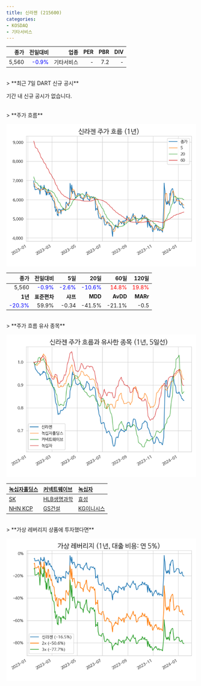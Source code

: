 ```yaml
---
title: 신라젠 (215600)
categories:
- KOSDAQ
- 기타서비스
---
```


|**종가**|**전일대비**|**업종**|**PER**|**PBR**|**DIV**|
|-------:|-----------:|-------:|------:|------:|------:|
|5,560|<span style="color: blue">-0.9%</span>|기타서비스|-|7.2|-|

<!-- more -->

<br>
> **최근 7일 DART 신규 공시<a id="dart"></a>**

기간 내 신규 공시가 없습니다.

<br>
> **주가 흐름<a id="price"></a>**

![215600](/assets/images/stock/215600.png)

|**종가**|**전일대비**|**5일**|**20일**|**60일**|**120일**|
|-------:|-----------:|------:|-------:|-------:|--------:|
| 5,560 | <span style="color: blue">-0.9%</span> | <span style="color: blue">-2.6%</span> | <span style="color: blue">-10.6%</span> | <span style="color: red">14.8%</span> | <span style="color: red">19.8%</span> |
|**1년**|**표준편차**|**샤프**|**MDD**|**AvDD**|**MARr**|
| <span style="color: blue">-20.3%</span> | 59.9% | -0.34 | -41.5% | -21.1% | -0.5 |

<br>
> **주가 흐름 유사 종목<a id="corr"></a>**

![215600](/assets/images/stock/215600_corr.png)

| [녹십자홀딩스](/005250/) | [커넥트웨이브](/119860/) | [녹십자](/006280/) |
|:---------------------------------------|:---------------------------------------|:---------------------------------------|
| [SK](/034730/) | [HLB생명과학](/067630/) | [효성](/004800/) |
| [NHN KCP](/060250/) | [GS건설](/006360/) | [KG이니시스](/035600/) |

<br>
> **가상 레버리지 상품에 투자했다면<a id="2x"></a>**

![215600](/assets/images/stock/215600_2x.png)

[^corr]: 상관계수를 이용하여 분석하였습니다.